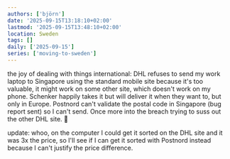 ```yaml
---
authors: ['björn']
date: '2025-09-15T13:18:10+02:00'
lastmod: '2025-09-15T13:48:10+02:00'
location: Sweden
tags: []
daily: ['2025-09-15']
series: ['moving-to-sweden']
---
```

the joy of dealing with things international: DHL refuses to send my work laptop to Singapore using the standard mobile site because it's too valuable, it might work on some other site, which doesn't work on my phone. Schenker happily takes it but will deliver it when they want to, but only in Europe. Postnord can't validate the postal code in Singapore (bug report sent) so I can't send. Once more into the breach trying to suss out the other DHL site. 🤬

update: whoo, on the computer I could get it sorted on the DHL site and it was 3x the price, so I'll see if I can get it sorted with Postnord instead because I can't justify the price difference.
